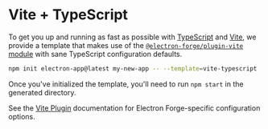 # Vite + TypeScript

To get you up and running as fast as possible with [TypeScript](https://www.typescriptlang.org/) and [Vite](https://vitejs.dev/), we provide a template that makes use of the [`@electron-forge/plugin-vite` module](../config/plugins/vite.mdx) with sane TypeScript configuration defaults.

```bash
npm init electron-app@latest my-new-app -- --template=vite-typescript
```

Once you've initialized the template, you'll need to run `npm start` in the generated directory.

See the [Vite Plugin](../config/plugins/vite.mdx) documentation for Electron Forge-specific configuration options.
